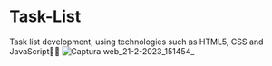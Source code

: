 # Task-List
Task list development, using technologies such as HTML5, CSS and JavaScript👨‍💻
![Captura web_21-2-2023_151454_](https://user-images.githubusercontent.com/116908552/220426630-82a484f6-5527-4155-8a15-2c9cb17debef.jpeg)

